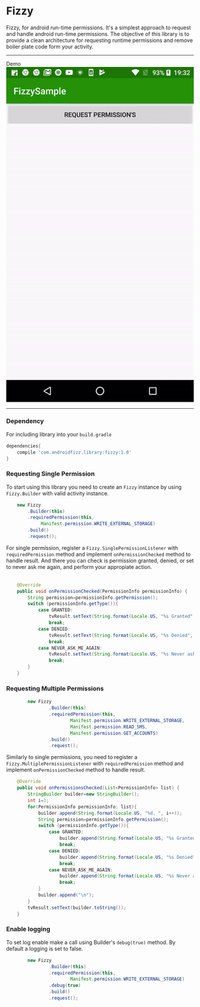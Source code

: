 # Fizzy

Fizzy, for android run-time permissions. It's a simplest approach to request and handle android run-time permissions. The objective of this library is to provide a clean architecture for requesting runtime permissions and remove boiler plate code form your activity. 

------
Demo
![Screenshot](screenshot.gif)

-----

### Dependency

For including library into your ``build.gradle``

```groovy
dependencies{
    compile 'com.androidfizz.library:fizzy:1.0'
}
```

### Requesting Single Permission

To start using this library you need to create an ``Fizzy`` instance by using ``Fizzy.Builder`` with valid activity instance.

```java
    new Fizzy
        .Builder(this)
        .requiredPermission(this,
             Manifest.permission.WRITE_EXTERNAL_STORAGE)
        .build()
        .request();
```

For single permission, register a ``Fizzy.SinglePermissionListener`` with ``requiredPermission`` method and implement ``onPermissionChecked`` method to handle result. And there you can check is permission granted, denied, or set to never ask me again, and perform your appropiate action.

```java

    @Override
    public void onPermissionChecked(PermissionInfo permissionInfo) {
        String permission=permissionInfo.getPermission();
        switch (permissionInfo.getType()){
            case GRANTED:
                tvResult.setText(String.format(Locale.US, "%s Granted", permission));
                break;
            case DENIED:
                tvResult.setText(String.format(Locale.US, "%s Denied", permission));
                break;
            case NEVER_ASK_ME_AGAIN:
                tvResult.setText(String.format(Locale.US, "%s Never ask me again", permission));
                break;
        }
    }

```

### Requesting Multiple Permissions

```java
        new Fizzy
                .Builder(this)
                .requiredPermission(this,
                        Manifest.permission.WRITE_EXTERNAL_STORAGE,
                        Manifest.permission.READ_SMS,
                        Manifest.permission.GET_ACCOUNTS)
                .build()
                .request();
```


Similarly to single permissions, you need to register a ``Fizzy.MultiplePermissionListener`` with ``requiredPermission`` method and implement ``onPermissionChecked`` method to handle result.

```java
    @Override
    public void onPermissionsChecked(List<PermissionInfo> list) {
        StringBuilder builder=new StringBuilder();
        int i=1;
        for(PermissionInfo permissionInfo: list){
            builder.append(String.format(Locale.US, "%d. ", i++));
            String permission=permissionInfo.getPermission();
            switch (permissionInfo.getType()){
                case GRANTED:
                    builder.append(String.format(Locale.US, "%s Granted", permission));
                    break;
                case DENIED:
                    builder.append(String.format(Locale.US, "%s Denied", permission));
                    break;
                case NEVER_ASK_ME_AGAIN:
                    builder.append(String.format(Locale.US, "%s Never ask me again", permission));
                    break;
            }
            builder.append("\n");
        }
        tvResult.setText(builder.toString());
    }
```

### Enable logging

To set log enable make a call using Builder's ``debug(true)`` method. By default a logging is set to false.

```java
        new Fizzy
                .Builder(this)
                .requiredPermission(this,
                        Manifest.permission.WRITE_EXTERNAL_STORAGE)
                .debug(true)
                .build()
                .request();
```


